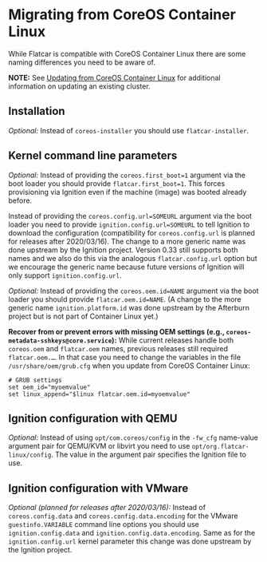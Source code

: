# Migrating from CoreOS Container Linux

While Flatcar is compatible with CoreOS Container Linux there are some naming differences you need to be aware of.

**NOTE:** See [Updating from CoreOS Container Linux](update-from-container-linux.md)
for additional information on updating an existing cluster.

## Installation

_Optional:_ Instead of `coreos-installer` you should use `flatcar-installer`.

## Kernel command line parameters

_Optional:_ Instead of providing the `coreos.first_boot=1` argument via the boot loader you should provide `flatcar.first_boot=1`.
This forces provisioning via Ignition even if the machine (image) was booted already before.

Instead of providing the `coreos.config.url=SOMEURL` argument via the boot loader you need to provide `ignition.config.url=SOMEURL`
to tell Ignition to download the configuration (compatibility for `coreos.config.url` is planned for releases after 2020/03/16).
The change to a more generic name was done upstream by the Ignition project. Version 0.33 still supports both names and we
also do this via the analogous `flatcar.config.url` option but we encourage the generic name because future versions of Ignition
will only support `ignition.config.url`.

_Optional:_ Instead of providing the `coreos.oem.id=NAME` argument via the boot loader you should provide `flatcar.oem.id=NAME`.
(A change to the more generic name `ignition.platform.id` was done upstream by the Afterburn project but is not part of Container Linux yet.)

**Recover from or prevent errors with missing OEM settings (e.g., `coreos-metadata-sshkeys@core.service`):** While current releases handle both `coreos.oem` and `flatcar.oem` names, previous releases still required `flatcar.oem.…`.
In that case you need to change the variables in the file `/usr/share/oem/grub.cfg` when you update from CoreOS Container Linux:

```
# GRUB settings
set oem_id="myoemvalue"
set linux_append="$linux flatcar.oem.id=myoemvalue"
```

## Ignition configuration with QEMU

_Optional:_ Instead of using `opt/com.coreos/config` in the `-fw_cfg` name-value argument pair for QEMU/KVM or libvirt you need to use `opt/org.flatcar-linux/config`.
The value in the argument pair specifies the Ignition file to use.

## Ignition configuration with VMware

_Optional (planned for releases after 2020/03/16):_ Instead of `coreos.config.data` and `coreos.config.data.encoding` for the VMware `guestinfo.VARIABLE` command line options you should use `ignition.config.data` and `ignition.config.data.encoding`.
Same as for the `ignition.config.url` kernel parameter this change was done upstream by the Ignition project.

